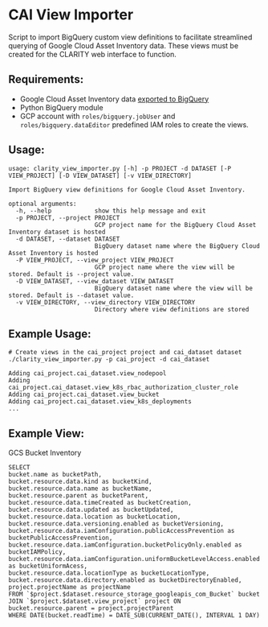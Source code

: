 # CAI View Importer
Script to import BigQuery custom view definitions to facilitate streamlined querying of Google Cloud Asset Inventory data. These views must be created for the CLARITY web interface to function.

## Requirements: 
- Google Cloud Asset Inventory data [exported to BigQuery](https://cloud.google.com/asset-inventory/docs/exporting-to-bigquery)
- Python BigQuery module
- GCP account with `roles/bigquery.jobUser` and `roles/bigquery.dataEditor` predefined IAM roles to create the views.

## Usage:

````
usage: clarity_view_importer.py [-h] -p PROJECT -d DATASET [-P VIEW_PROJECT] [-D VIEW_DATASET] [-v VIEW_DIRECTORY]

Import BigQuery view definitions for Google Cloud Asset Inventory.

optional arguments:
  -h, --help            show this help message and exit
  -p PROJECT, --project PROJECT
                        GCP project name for the BigQuery Cloud Asset Inventory dataset is hosted
  -d DATASET, --dataset DATASET
                        BigQuery dataset name where the BigQuery Cloud Asset Inventory is hosted
  -P VIEW_PROJECT, --view_project VIEW_PROJECT
                        GCP project name where the view will be stored. Default is --project value.
  -D VIEW_DATASET, --view_dataset VIEW_DATASET
                        BigQuery dataset name where the view will be stored. Default is --dataset value.
  -v VIEW_DIRECTORY, --view_directory VIEW_DIRECTORY
                        Directory where view definitions are stored
````

## Example Usage:
````
# Create views in the cai_project project and cai_dataset dataset
./clarity_view_importer.py -p cai_project -d cai_dataset

Adding cai_project.cai_dataset.view_nodepool
Adding cai_project.cai_dataset.view_k8s_rbac_authorization_cluster_role
Adding cai_project.cai_dataset.view_bucket
Adding cai_project.cai_dataset.view_k8s_deployments
...
````

## Example View:
GCS Bucket Inventory
````
SELECT 
bucket.name as bucketPath, 
bucket.resource.data.kind as bucketKind, 
bucket.resource.data.name as bucketName, 
bucket.resource.parent as bucketParent, 
bucket.resource.data.timeCreated as bucketCreation, 
bucket.resource.data.updated as bucketUpdated, 
bucket.resource.data.location as bucketLocation, 
bucket.resource.data.versioning.enabled as bucketVersioning, 
bucket.resource.data.iamConfiguration.publicAccessPrevention as bucketPublicAccessPrevention, 
bucket.resource.data.iamConfiguration.bucketPolicyOnly.enabled as bucketIAMPolicy, 
bucket.resource.data.iamConfiguration.uniformBucketLevelAccess.enabled as bucketUniformAcess, 
bucket.resource.data.locationType as bucketLocationType, 
bucket.resource.data.directory.enabled as bucketDirectoryEnabled, 
project.projectName as projectName
FROM `$project.$dataset.resource_storage_googleapis_com_Bucket` bucket 
JOIN `$project.$dataset.view_project` project ON bucket.resource.parent = project.projectParent
WHERE DATE(bucket.readTime) = DATE_SUB(CURRENT_DATE(), INTERVAL 1 DAY)
````